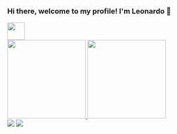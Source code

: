 ### Hi there, welcome to my profile! I'm Leonardo 👋

<div>
  <img loading="lazy" src="https://cdn.jsdelivr.net/gh/devicons/devicon/icons/git/git-original.svg" width="40" height="40"/>
</div>

<div>
<a href="https://github.com/seu-usuário-aqui">
<img loading="lazy" height="180em" src="https://github-readme-stats.vercel.app/api/top-langs/?username=leonardotorresgs&layout=compact&langs_count=7&theme=dracula"/>
<img loading="lazy" height="180em" src="https://github-readme-stats.vercel.app/api/?username=leonardotorresgs&show_icons=true&theme=dracula&include_all_commits=true&count_private=true"/>
</div>
  
<div>
  <a href = "mailto:contato@seu-usuário-aqui"><img loading="lazy" src="https://img.shields.io/badge/Gmail-D14836?style=for-the-badge&logo=gmail&logoColor=white" target="_blank"></a>
  <a href="https://www.linkedin.com/in/seu-usuário-linkedln-aqui" target="_blank"><img loading="lazy" src="https://img.shields.io/badge/-LinkedIn-%230077B5?style=for-the-badge&logo=linkedin&logoColor=white" target="_blank"></a> 
</div>
